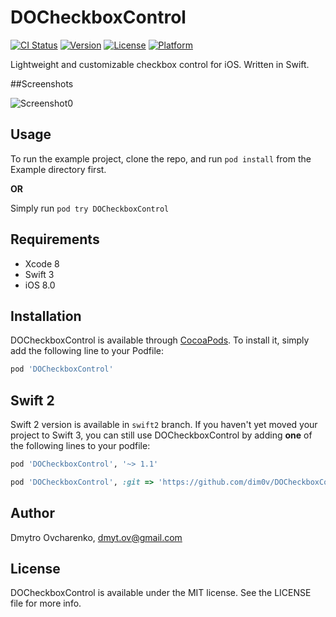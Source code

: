 # DOCheckboxControl

[![CI Status](http://img.shields.io/travis/dim0v/DOCheckboxControl.svg?style=flat)](https://travis-ci.org/dim0v/DOCheckboxControl)
[![Version](https://img.shields.io/cocoapods/v/DOCheckboxControl.svg?style=flat)](http://cocoapods.org/pods/DOCheckboxControl)
[![License](https://img.shields.io/cocoapods/l/DOCheckboxControl.svg?style=flat)](http://cocoapods.org/pods/DOCheckboxControl)
[![Platform](https://img.shields.io/cocoapods/p/DOCheckboxControl.svg?style=flat)](http://cocoapods.org/pods/DOCheckboxControl)

Lightweight and customizable checkbox control for iOS. Written in Swift.

##Screenshots

![Screenshot0][img0] &nbsp;&nbsp;

## Usage

To run the example project, clone the repo, and run `pod install` from the Example directory first.

**OR**

Simply run `pod try DOCheckboxControl`

## Requirements

- Xcode 8
- Swift 3
- iOS 8.0

## Installation

DOCheckboxControl is available through [CocoaPods](http://cocoapods.org). To install
it, simply add the following line to your Podfile:

```ruby
pod 'DOCheckboxControl'
```

## Swift 2

Swift 2 version is available in `swift2` branch. If you haven't yet moved your project to Swift 3, you can still use DOCheckboxControl by adding **one** of the following lines to your podfile:

```ruby
pod 'DOCheckboxControl', '~> 1.1' 
```
```ruby
pod 'DOCheckboxControl', :git => 'https://github.com/dim0v/DOCheckboxControl.git', :branch => 'swift2'
```

## Author

Dmytro Ovcharenko, dmyt.ov@gmail.com

## License

DOCheckboxControl is available under the MIT license. See the LICENSE file for more info.

[img0]:https://raw.githubusercontent.com/dim0v/DOCheckboxControl/master/Screenshots/Screenshot0.png
